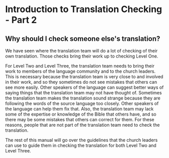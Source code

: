 # Introduction to Translation Checking - Part 2 #

## Why should I check someone else's translation? ##


We have seen where the translation team will do a lot of checking of their own translation. Those checks bring their work up to checking Level One.

For Level Two and Level Three, the translation team needs to bring their work to members of the language community and to the church leaders. This is necessary because the translation team is very close to and involved in their work, and so they sometimes do not see mistakes that others can see more easily. Other speakers of the language can suggest better ways of saying things that the translation team may not have thought of. Sometimes the translation team makes the translation sound strange because they are following the words of the source language too closely. Other speakers of the language can help them fix that. Also, the translation team may lack some of the expertise or knowledge of the Bible that others have, and so there may be some mistakes that others can correct for them. For these reasons, people that are not part of the translation team need to check the translation.

The rest of this manual will  go over the guidelines that the church leaders can use to guide them in checking the translation for both Level Two and Level Three.